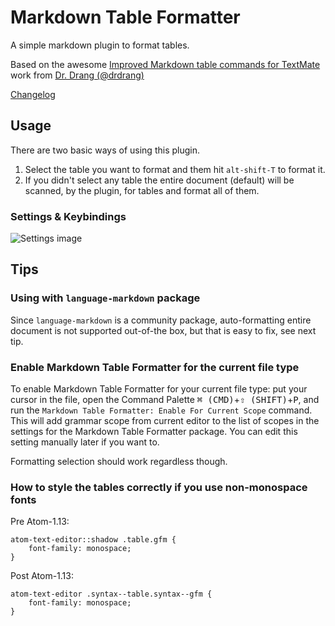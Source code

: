 # Markdown Table Formatter

A simple markdown plugin to format tables.

Based on the awesome [Improved Markdown table commands for TextMate](http://www.leancrew.com/all-this/2012/03/improved-markdown-table-commands-for-textmate/) work from [Dr. Drang (@drdrang)](https://twitter.com/drdrang)

[Changelog](https://github.com/fcrespo82/atom-markdown-table-formatter/blob/master/CHANGELOG.md)


## Usage

There are two basic ways of using this plugin.

1. Select the table you want to format and them hit `alt-shift-T` to format it.
2. If you didn't select any table the entire document (default) will be scanned, by the plugin, for tables and format all of them.

### Settings & Keybindings

![Settings image](https://github.com/fcrespo82/atom-markdown-table-formatter/raw/master/settings.png)

## Tips

### Using with `language-markdown` package

Since `language-markdown` is a community package, auto-formatting entire document is not supported out-of-the box, but that is easy to fix, see next tip.

### Enable Markdown Table Formatter for the current file type

To enable Markdown Table Formatter for your current file type: put your cursor in the file, open the Command Palette <kbd>⌘ (CMD)</kbd>+<kbd>⇧ (SHIFT)</kbd>+<kbd>P</kbd>, and run the `Markdown Table Formatter: Enable For Current Scope` command. This will add grammar scope from current editor to the list of scopes in the settings for the Markdown Table Formatter package. You can edit this setting manually later if you want to.

Formatting selection should work regardless though.

### How to style the tables correctly if you use non-monospace fonts

Pre Atom-1.13:

```less
atom-text-editor::shadow .table.gfm {
    font-family: monospace;
}
```

Post Atom-1.13:

```less
atom-text-editor .syntax--table.syntax--gfm {
    font-family: monospace;
}
```
